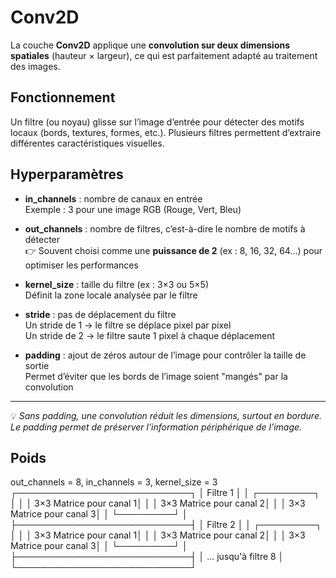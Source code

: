 # Conv2D

La couche **Conv2D** applique une **convolution sur deux dimensions spatiales** (hauteur × largeur), ce qui est parfaitement adapté au traitement des images.

## Fonctionnement

Un filtre (ou noyau) glisse sur l’image d’entrée pour détecter des motifs locaux (bords, textures, formes, etc.). Plusieurs filtres permettent d’extraire différentes caractéristiques visuelles.

## Hyperparamètres

- **in_channels** : nombre de canaux en entrée  
  Exemple : 3 pour une image RGB (Rouge, Vert, Bleu)

- **out_channels** : nombre de filtres, c’est-à-dire le nombre de motifs à détecter  
  👉 Souvent choisi comme une **puissance de 2** (ex : 8, 16, 32, 64…) pour optimiser les performances

- **kernel_size** : taille du filtre (ex : 3×3 ou 5×5)  
  Définit la zone locale analysée par le filtre

- **stride** : pas de déplacement du filtre  
  Un stride de 1 → le filtre se déplace pixel par pixel  
  Un stride de 2 → le filtre saute 1 pixel à chaque déplacement

- **padding** : ajout de zéros autour de l’image pour contrôler la taille de sortie  
  Permet d’éviter que les bords de l’image soient "mangés" par la convolution  

---

💡 *Sans padding, une convolution réduit les dimensions, surtout en bordure. Le padding permet de préserver l’information périphérique de l’image.*

## Poids
out_channels = 8, in_channels = 3, kernel_size = 3
┌────────────────────────────┐
│ Filtre 1                   │
│ ┌─────────┐               │
│ │ 3×3 Matrice pour canal 1│
│ │ 3×3 Matrice pour canal 2│
│ │ 3×3 Matrice pour canal 3│
│ └─────────┘               │
├────────────────────────────┤
│ Filtre 2                   │
│ ┌─────────┐               │
│ │ 3×3 Matrice pour canal 1│
│ │ 3×3 Matrice pour canal 2│
│ │ 3×3 Matrice pour canal 3│
│ └─────────┘               │
├────────────────────────────┤
│ ... jusqu'à filtre 8       │
└────────────────────────────┘